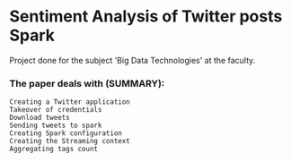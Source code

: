 # Sentiment Analysis of Twitter posts Spark

Project done for the subject 'Big Data Technologies' at the faculty.

### The paper deals with (SUMMARY):

	Creating a Twitter application
	Takeover of credentials
	Download tweets
	Sending tweets to spark
	Creating Spark configuration
	Creating the Streaming context 
	Aggregating tags count 